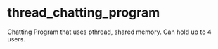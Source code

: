 # thread_chatting_program
Chatting Program that uses pthread, shared memory. Can hold up to 4 users.
